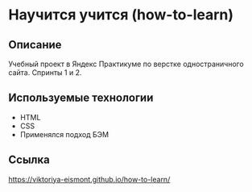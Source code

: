 # Научится учится (how-to-learn)
## Описание
Учебный проект в Яндекс Практикуме по верстке одностраничного сайта. Спринты 1 и 2.
## Используемые технологии
* HTML
* CSS
* Применялся подход БЭМ
## Ссылка
https://viktoriya-eismont.github.io/how-to-learn/
